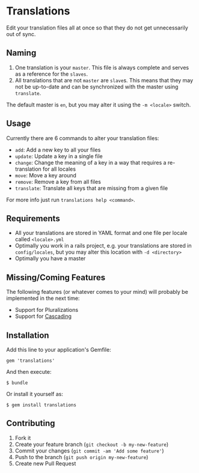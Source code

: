 Translations
============

Edit your translation files all at once so that they do not get unnecessarily out of sync.


Naming
------

1. One translation is your `master`. This file is always complete and serves as a reference for the `slaves`.
2. All translations that are not `master` are `slave`s. This means that they may not be up-to-date and can be synchronized
   with the master using `translate`.

The default master is `en`, but you may alter it using the `-m <locale>` switch.


Usage
-----

Currently there are 6 commands to alter your translation files:

- `add`: Add a new key to all your files
- `update`: Update a key in a single file
- `change`: Change the meaning of a key in a way that requires a re-translation for all locales
- `move`: Move a key around
- `remove`: Remove a key from all files
- `translate`: Translate all keys that are missing from a given file

For more info just run `translations help <command>`.


Requirements
------------

- All your translations are stored in YAML format and one file per locale called `<locale>.yml`
- Optimally you work in a rails project, e.g. your translations are stored in `config/locales`, but you may alter this location with `-d <directory>`
- Optimally you have a master


Missing/Coming Features
----------------

The following features (or whatever comes to your mind) will probably be implemented in the next time:

- Support for Pluralizations
- Support for [Cascading](http://svenfuchs.com/2011/2/11/organizing-translations-with-i18n-cascade-and-i18n-missingtranslations)


Installation
------------

Add this line to your application's Gemfile:

    gem 'translations'

And then execute:

    $ bundle

Or install it yourself as:

    $ gem install translations


Contributing
------------

1. Fork it
2. Create your feature branch (`git checkout -b my-new-feature`)
3. Commit your changes (`git commit -am 'Add some feature'`)
4. Push to the branch (`git push origin my-new-feature`)
5. Create new Pull Request
